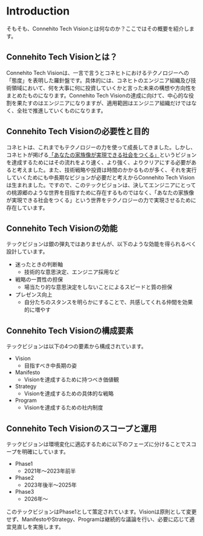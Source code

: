 # Introduction

そもそも、Connehito Tech Visionとは何なのか？ここではその概要を紹介します。

## Connehito Tech Visionとは？

Connehito Tech Visionは、一言で言うとコネヒトにおけるテクノロジーへの「態度」を表明した羅針盤です。具体的には、コネヒトのエンジニア組織及び技術領域において、何を大事に何に投資していくかと言った未来の構想や方向性をまとめたものになります。Connehito Tech Visionの達成に向けて、中心的な役割を果たすのはエンジニアになりますが、適用範囲はエンジニア組織だけではなく、全社で推進していくものになります。

## Connehito Tech Visionの必要性と目的

コネヒトは、これまでもテクノロジーの力を使って成長してきました。しかし、コネヒトが掲げる[「あなたの家族像が実現できる社会をつくる」](https://connehito.com/)というビジョンを達成するためにはその流れをより速く、より強く、よりクリアにする必要があると考えました。また、技術戦略や投資は時間のかかるものが多く、それを実行していくためにも中長期なビジョンが必要だと考えからConnehito Tech Visionは生まれました。ですので、このテックビジョンは、決してエンジニアにとっての桃源郷のような世界を目指すために存在するものではなく、「あなたの家族像が実現できる社会をつくる」という世界をテクノロジーの力で実現させるために存在しています。

## Connehito Tech Visionの効能

テックビジョンは銀の弾丸ではありませんが、以下のような効能を得られるべく設計しています。

* 迷ったときの判断軸
  * 技術的な意思決定、エンジニア採用など
* 戦略の一貫性の担保
  * 場当たり的な意思決定をしないことによるスピードと質の担保
* プレゼンス向上
  * 自分たちのスタンスを明らかにすることで、共感してくれる仲間を効果的に増やす

## Connehito Tech Visionの構成要素

テックビジョンは以下の4つの要素から構成されています。

* Vision
  * 目指すべき中長期の姿
* Manifesto
  * Visionを達成するために持つべき価値観
* Strategy
  * Visionを達成するための具体的な戦略
* Program
  * Visionを達成するための社内制度

## Connehito Tech Visionのスコープと運用

テックビジョンは環境変化に適応するために以下のフェーズに分けることでスコープを明確にしています。

* Phase1
  * 2021年〜2023年前半
* Phase2
  * 2023年後半〜2025年
* Phase3
  * 2026年〜

このテックビジョンはPhase1として策定されています。Visionは原則として変更せず、ManifestoやStrategy、Programは継続的な議論を行い、必要に応じて適宜見直しを実施します。
